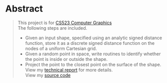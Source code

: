 # Abstract
> This project is for [CS523 Computer Graphics](https://orionquest.github.io/CS523/)  
> The following steps are included.
> - Given an input shape, specified using an analytic signed distance function, store it as a discrete signed distance function on the nodes of a uniform Cartesian grid.   
> - Given a random point in space, write routines to identify whether the point is inside or outside the shape.  
> - Project the point to the closest point on the surface of the shape.  
>View my [technical report](../report.pdf) for more details.  
>View my [source code](https://github.com/SoldierDown/work_space/tree/master/cs523%40rutgers/assignment2/problem1/code)
